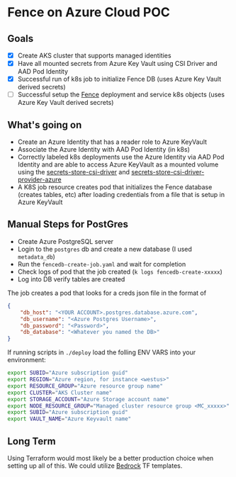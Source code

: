 # Fence on Azure Cloud POC

## Goals
- [x] Create AKS cluster that supports managed identities 
- [x] Have all mounted secrets from Azure Key Vault using CSI Driver and AAD Pod Identity
- [x] Successful run of k8s job to initialize Fence DB (uses Azure Key Vault derived secrets)
- [ ] Successful setup the [Fence](https://github.com/andrebriggs/fence/tree/azure_support) deployment and service k8s objects (uses Azure Key Vault derived secrets)

## What's going on
* Create an Azure Identity that has a reader role to Azure KeyVault 
* Associate the Azure Identity with AAD Pod Identity (in k8s)
* Correctly labeled k8s deployments use the Azure Identity via AAD Pod Identity and are able to access Azure KeyVault as a mounted volume using the [secrets-store-csi-driver](https://github.com/kubernetes-sigs/secrets-store-csi-driver) and [secrets-store-csi-driver-provider-azure](https://github.com/Azure/secrets-store-csi-driver-provider-azure)
* A K8S job resource creates pod that initializes the Fence database (creates tables, etc) after loading credentials from a file that is setup in Azure KeyVault  

## Manual Steps for PostGres
* Create Azure PostgreSQL server
* Login to the `postgres` db and create a new database (I used `metadata_db`)
* Run the `fencedb-create-job.yaml` and wait for completion
* Check logs of pod that the job created (`k logs fencedb-create-xxxxx`)
* Log into DB verify tables are created

The job creates a pod that looks for a creds json file in the format of 
```json
{
    "db_host": "<YOUR ACCOUNT>.postgres.database.azure.com",
    "db_username": "<Azure Postgres Username>",
    "db_password": "<Password>",
    "db_database": "<Whatever you named the DB>"
}
```
If running scripts in `./deploy` load the folling ENV VARS into your environment:
```bash
export SUBID="Azure subscription guid"
export REGION="Azure region, for instance <westus>"
export RESOURCE_GROUP="Azure resource group name" 
export CLUSTER="AKS Cluster name"
export STORAGE_ACCOUNT="Azure Storage account name"
export NODE_RESOURCE_GROUP="Managed cluster resource group <MC_xxxxx>"
export SUBID="Azure subscription guid"
export VAULT_NAME="Azure Keyvault name"
```

## Long Term
Using Terraform would most likely be a better production choice when setting up all of this. We could utilize [Bedrock](https://github.com/Microsoft/bedrock) TF templates.   

<!-- 

-----

Adding `creds.json` to AzKV:
`az keyvault secret set --vault-name $VAULT_NAME --name "fence-creds" --file ./secrets/creds.json`

[Install the Azure Key Vault Provider](https://github.com/Azure/secrets-store-csi-driver-provider-azure/blob/master/docs/install-yamls.md#install-the-azure-key-vault-provider)

`kubectl apply -f https://raw.githubusercontent.com/Azure/secrets-store-csi-driver-provider-azure/master/deployment/provider-azure-installer.yaml`

Things that helped:
https://github.com/Azure/secrets-store-csi-driver-provider-azure/issues/88

Finally verify with kubectl exec -it nginx-secrets-store-inline cat /mnt/secrets-store/fence-creds -->
